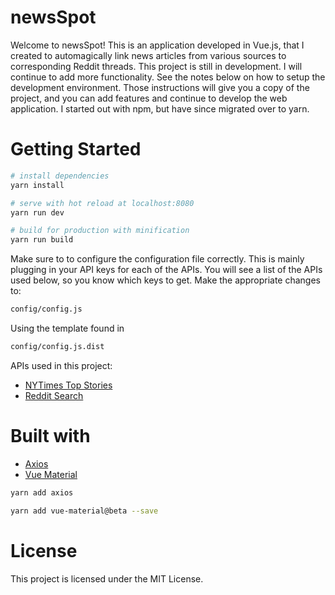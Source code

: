 # newsSpot

Welcome to newsSpot! This is an application developed in Vue.js, that I created to automagically link news articles from various sources to corresponding Reddit threads. This project is still in development. I will continue to add more functionality. See the notes below on how to setup the development environment. Those instructions will give you a copy of the project, and you can add features and continue to develop the web application. I started out with npm, but have since migrated over to yarn.

# Getting Started

``` bash
# install dependencies
yarn install

# serve with hot reload at localhost:8080
yarn run dev

# build for production with minification
yarn run build
```

Make sure to to configure the configuration file correctly. This is mainly plugging in your API keys for each of the APIs. You will see a list of the APIs used below, so you know which keys to get. Make the appropriate changes to:
```bash
config/config.js
```
Using the template found in
```bash
config/config.js.dist
```

APIs used in this project:
* [NYTimes Top Stories](https://developer.nytimes.com/top_stories_v2.json)
* [Reddit Search](https://www.reddit.com/dev/api/)

# Built with

* [Axios](https://github.com/axios/axios)
* [Vue Material](https://vuematerial.io/getting-started)

```bash
yarn add axios

yarn add vue-material@beta --save

```

# License

This project is licensed under the MIT License.
